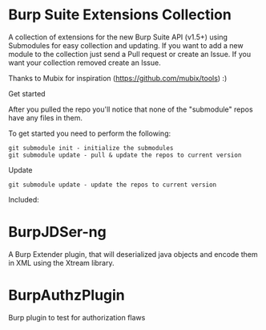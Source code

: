 Burp Suite Extensions Collection
===============

A collection of extensions for the new Burp Suite API (v1.5+) using Submodules for easy collection and updating. If you want to add a new module to the collection just send a Pull request or create an Issue. If you want your collection removed create an Issue. 

Thanks to Mubix for inspiration (https://github.com/mubix/tools) :)

Get started

After you pulled the repo you'll notice that none of the "submodule" repos have any files in them.

To get started you need to perform the following:

	git submodule init - initialize the submodules
	git submodule update - pull & update the repos to current version
	
Update

	git submodule update - update the repos to current version

Included:

BurpJDSer-ng
===============
A Burp Extender plugin, that will deserialized java objects and encode them in XML using the Xtream library.

BurpAuthzPlugin
===============
Burp plugin to test for authorization flaws